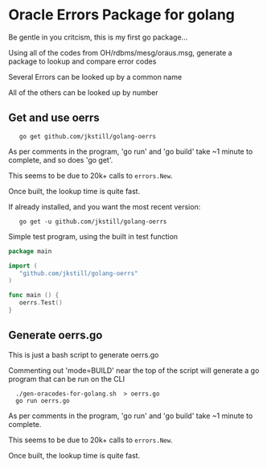 
Oracle Errors Package for golang
================================

Be gentle in you critcism, this is my first go package...

Using all of the codes from OH/rdbms/mesg/oraus.msg, generate a package to lookup and compare error codes

Several Errors can be looked up by a common name

All of the others can be looked up by number

## Get and use oerrs

```text
   go get github.com/jkstill/golang-oerrs
```

As per comments in the program, 'go run' and 'go build' take ~1 minute to complete, and so does 'go get'.

This seems to be due to 20k+ calls to `errors.New`.

Once built, the lookup time is quite fast.

If already installed, and you want the most recent version:

```text
   go get -u github.com/jkstill/golang-oerrs
```

Simple test program, using the built in test function

```go
package main

import (
   "github.com/jkstill/golang-oerrs"
)

func main () {
   oerrs.Test()
}
```

## Generate oerrs.go

This is just a bash script to generate oerrs.go

Commenting out 'mode=BUILD' near the top of the script will generate a go program that can be run on the CLI

```text
  ./gen-oracodes-for-golang.sh  > oerrs.go
  go run oerrs.go
```

As per comments in the program, 'go run' and 'go build' take ~1 minute to complete.

This seems to be due to 20k+ calls to `errors.New`.

Once built, the lookup time is quite fast.
 
